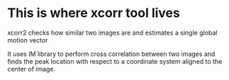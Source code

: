 # This is where xcorr tool lives

xcorr2 checks how similar two images are and estimates a single global motion vector

It uses IM library to perform cross correlation between two images and finds the peak location with respect to a coordinate system aligned to the center of image.